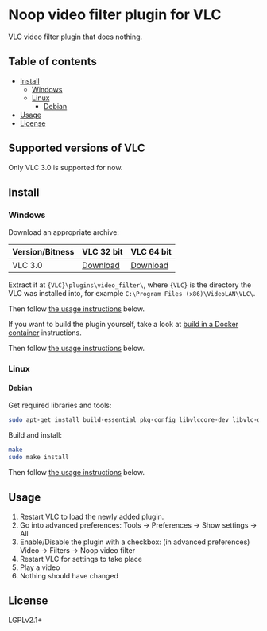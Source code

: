 # Noop video filter plugin for VLC
VLC video filter plugin that does nothing.

## Table of contents

- [Install](#install)
  - [Windows](#windows)
  - [Linux](#linux)
    - [Debian](#debian)
- [Usage](#usage)
- [License](#license)

## Supported versions of VLC
Only VLC 3.0 is supported for now.

## Install

### Windows
Download an appropriate archive:

Version/Bitness | VLC 32 bit | VLC 64 bit
----------- | ------ | -------
VLC 3.0 | [Download](https://github.com/nurupo/vlc-noop-video-filter-plugin/releases/download/v0.1.0/vlc-3.0-32bit-win.zip) | [Download](https://github.com/nurupo/vlc-noop-video-filter-plugin/releases/download/v0.1.0/vlc-3.0-64bit-win.zip)

Extract it at `{VLC}\plugins\video_filter\`, where `{VLC}` is the directory the VLC was installed into, for example `C:\Program Files (x86)\VideoLAN\VLC\`.

Then follow [the usage instructions](#usage) below.

If you want to build the plugin yourself, take a look at [build in a Docker container](/docker) instructions.

Then follow [the usage instructions](#usage) below.
### Linux

#### Debian
Get required libraries and tools:
```bash
sudo apt-get install build-essential pkg-config libvlccore-dev libvlc-dev
```

Build and install:
```bash
make
sudo make install
```

Then follow [the usage instructions](#usage) below.

## Usage
1. Restart VLC to load the newly added plugin.
2. Go into advanced preferences: Tools -> Preferences -> Show settings -> All
3. Enable/Disable the plugin with a checkbox: (in advanced preferences) Video -> Filters -> Noop video filter
4. Restart VLC for settings to take place
5. Play a video
6. Nothing should have changed

## License
LGPLv2.1+
